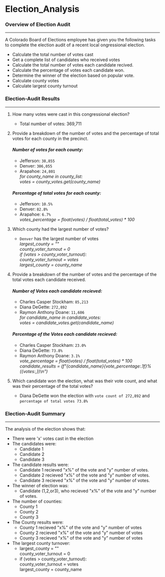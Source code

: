 # Election_Analysis

### Overview of Election Audit
---
A Colorado Board of Elections employee has given you the following tasks to complete the election audit of a recent local ongressional election.

- Calculate the total number of votes cast
- Get a complete list of candidates who received votes
- Calculate the total number of votes each candidate recived.
- Calculate the percentage of votes each candidate won.
- Determine the winner of the election based on popular vote.
- Calculate county votes
- Calculate largest county turnout 

### Election-Audit Results
---
1. How many votes were cast in this congressional election?
    - Total number of votes: 369,711

2. Provide a breakdown of the number of votes and the percentage of total votes for each county in the precinct.
    #### *Number of votes for each county:*
    - Jefferson: `38,855`
    - Denver: `306,055`
    - Arapahoe: `24,801`\
     *for county_name in county_list:\
    votes = county_votes.get(county_name)*

    #### *Percentage of total votes for each county:*
    - Jefferson: `10.5%` 
    - Denver: `82.8%` 
    - Arapahoe: `6.7%` \
    *votes_percentage = float(votes) / float(total_votes) * 100*   

3. Which county had the largest number of votes?
    - `Denver` has the largest number of votes\
    *largest_county = ""\
    county_voter_turnout = 0\
    if (votes > county_voter_turnout):\
    county_voter_turnout = votes\
    largest_county = county_name*

4. Provide a breakdown of the number of votes and the percentage of the total votes each candidate received.
    #### *Number of Votes each candidate recieved:*
    - Charles Casper Stockham: `85,213`
    - Diana DeGette: `272,892`
    - Raymon Anthony Doane: `11,606`\
    *for candidate_name in candidate_votes:\
    votes = candidate_votes.get(candidate_name)*
        
    #### *Percentage of the Votes each candidate recieved:*
    - Charles Casper Stockham: `23.0%`
    - Diana DeGette: `73.8%` 
    - Raymon Anthony Doane: `3.1% `\
    *vote_percentage = float(votes) / float(total_votes) * 100\
    candidate_results = (f"{candidate_name}{vote_percentage:.1f}% ({votes:,})\n")*


5. Which candidate won the election, what was their vote count, and what was their percentage of the total votes?
    - Diana DeGette won the election with `vote count of 272,892` and `percentage of total votes 73.8%` 

### Election-Audit Summary
---
The analysis of the election shows that:
- There were 'x' votes cast in the election
- The candidates were:
    - Candidate 1
    - Candidate 2
    - Candidate 3
- The candidate results were:
    - Candidate 1 recieved "x%" of the vote and "y" number of votes.
    - Candidate 2 recieved "x%" of the vote and "y" number of votes.
    - Candidate 3 recieved "x%" of the vote and "y" number of votes.
- The winner of election was:
    - Candidate (1,2,or3), who recieved "x%" of the vote and "y" number of votes.
- The number of counties:
    - County 1
    - County 2
    - County 3
- The County results were:
    - County 1 recieved "x%" of the vote and "y" number of votes
    - County 2 recieved "x%" of the vote and "y" number of votes
    - County 3 recieved "x%" of the vote and "y" number of votes
- The largest county turnover:
    - largest_county = ""\
county_voter_turnout = 0
    - if (votes > county_voter_turnout):\
            county_voter_turnout = votes\
            largest_county = county_name
